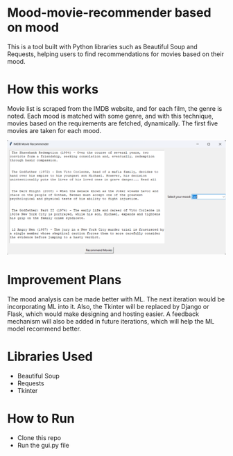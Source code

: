 # Mood-movie-recommender based on mood
This is a tool built with Python libraries such as Beautiful Soup and Requests, helping users to find recommendations for movies based on their mood. 

# How this works
Movie list is scraped from the IMDB website, and for each film, the genre is noted. Each mood is matched with some genre, and with this technique, movies based on the requirements are fetched, dynamically. The first five movies are taken for each mood.

![Result](Result.png)

# Improvement Plans
The mood analysis can be made better with ML. The next iteration would be incorporating ML into it.
Also, the Tkinter will be replaced by Django or Flask, which would make designing and hosting easier.
A feedback mechanism will also be added in future iterations, which will help the ML model recommend better.

# Libraries Used
<ul>
  <li>Beautiful Soup</li>
  <li>Requests</li>
  <li>Tkinter</li>
</ul>

# How to Run
<ul>
  <li>Clone this repo</li>
  <li>Run the gui.py file</li>
</ul>



